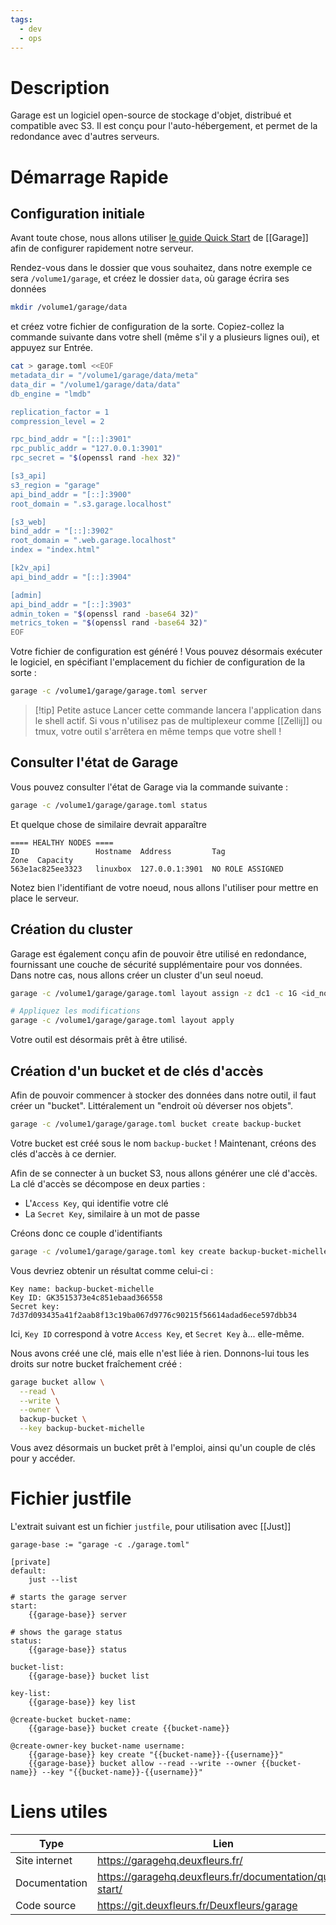```yaml
---
tags:
  - dev
  - ops
---
```

# Description
Garage est un logiciel open-source de stockage d'objet, distribué et compatible avec S3. Il est conçu pour l'auto-hébergement, et permet de la redondance avec d'autres serveurs.

# Démarrage Rapide

## Configuration initiale
Avant toute chose, nous allons utiliser [le guide Quick Start](https://garagehq.deuxfleurs.fr/documentation/quick-start/) de [[Garage]] afin de configurer rapidement notre serveur.

Rendez-vous dans le dossier que vous souhaitez, dans notre exemple ce sera `/volume1/garage`, et créez le dossier `data`, où garage écrira ses données

```sh title="/volume1/garage" hideLineNumbers
mkdir /volume1/garage/data
```

et créez votre fichier de configuration de la sorte. Copiez-collez la commande suivante dans votre shell (même s'il y a plusieurs lignes oui), et appuyez sur Entrée.

```sh title="/volume1/garage
cat > garage.toml <<EOF
metadata_dir = "/volume1/garage/data/meta"
data_dir = "/volume1/garage/data/data"
db_engine = "lmdb"

replication_factor = 1
compression_level = 2

rpc_bind_addr = "[::]:3901"
rpc_public_addr = "127.0.0.1:3901"
rpc_secret = "$(openssl rand -hex 32)"

[s3_api]
s3_region = "garage"
api_bind_addr = "[::]:3900"
root_domain = ".s3.garage.localhost"

[s3_web]
bind_addr = "[::]:3902"
root_domain = ".web.garage.localhost"
index = "index.html"

[k2v_api]
api_bind_addr = "[::]:3904"

[admin]
api_bind_addr = "[::]:3903"
admin_token = "$(openssl rand -base64 32)"
metrics_token = "$(openssl rand -base64 32)"
EOF
```

Votre fichier de configuration est généré ! Vous pouvez désormais exécuter le logiciel, en spécifiant l'emplacement du fichier de configuration de la sorte :

```sh
garage -c /volume1/garage/garage.toml server
```

> [!tip] Petite astuce
> Lancer cette commande lancera l'application dans le shell actif. Si vous n'utilisez pas de multiplexeur comme [[Zellij]] ou tmux, votre outil s'arrêtera en même temps que votre shell !

## Consulter l'état de Garage
Vous pouvez consulter l'état de Garage via la commande suivante :

```sh
garage -c /volume1/garage/garage.toml status
```

Et quelque chose de similaire devrait apparaître

```
==== HEALTHY NODES ====
ID                 Hostname  Address         Tag                   Zone  Capacity
563e1ac825ee3323   linuxbox  127.0.0.1:3901  NO ROLE ASSIGNED
```

Notez bien l'identifiant de votre noeud, nous allons l'utiliser pour mettre en place le serveur.

## Création du cluster
Garage est également conçu afin de pouvoir être utilisé en redondance, fournissant une couche de sécurité supplémentaire pour vos données. Dans notre cas, nous allons créer un cluster d'un seul noeud.

```sh
garage -c /volume1/garage/garage.toml layout assign -z dc1 -c 1G <id_noeud>

# Appliquez les modifications
garage -c /volume1/garage/garage.toml layout apply
```

Votre outil est désormais prêt à être utilisé.

## Création d'un bucket et de clés d'accès
Afin de pouvoir commencer à stocker des données dans notre outil, il faut créer un "bucket". Littéralement un "endroit où déverser nos objets".

```sh
garage -c /volume1/garage/garage.toml bucket create backup-bucket
```

Votre bucket est créé sous le nom `backup-bucket` ! Maintenant, créons des clés d'accès à ce dernier.

Afin de se connecter à un bucket S3, nous allons générer une clé d'accès. La clé d'accès se décompose en deux parties : 
- L'`Access Key`, qui identifie votre clé
- La `Secret Key`, similaire à un mot de passe

Créons donc ce couple d'identifiants

```sh
garage -c /volume1/garage/garage.toml key create backup-bucket-michelle
```

Vous devriez obtenir un résultat comme celui-ci :

```
Key name: backup-bucket-michelle
Key ID: GK3515373e4c851ebaad366558
Secret key: 7d37d093435a41f2aab8f13c19ba067d9776c90215f56614adad6ece597dbb34
```

Ici, `Key ID` correspond à votre `Access Key`, et `Secret Key` à... elle-même.

Nous avons créé une clé, mais elle n'est liée à rien. Donnons-lui tous les droits sur notre bucket fraîchement créé :

```sh
garage bucket allow \
  --read \
  --write \
  --owner \
  backup-bucket \
  --key backup-bucket-michelle
```

Vous avez désormais un bucket prêt à l'emploi, ainsi qu'un couple de clés pour y accéder.


# Fichier justfile
L'extrait suivant est un fichier `justfile`, pour utilisation avec [[Just]]

```justfile title="justfile"
garage-base := "garage -c ./garage.toml"

[private]
default:
    just --list

# starts the garage server
start:
    {{garage-base}} server

# shows the garage status
status:
    {{garage-base}} status

bucket-list:
    {{garage-base}} bucket list

key-list:
    {{garage-base}} key list

@create-bucket bucket-name:
    {{garage-base}} bucket create {{bucket-name}}

@create-owner-key bucket-name username:
    {{garage-base}} key create "{{bucket-name}}-{{username}}"
    {{garage-base}} bucket allow --read --write --owner {{bucket-name}} --key "{{bucket-name}}-{{username}}"
```


# Liens utiles

| Type          | Lien                                                      |
| ------------- | --------------------------------------------------------- |
| Site internet | https://garagehq.deuxfleurs.fr/                           |
| Documentation | https://garagehq.deuxfleurs.fr/documentation/quick-start/ |
| Code source   | https://git.deuxfleurs.fr/Deuxfleurs/garage               |
